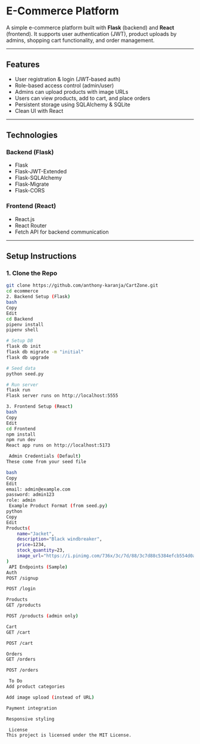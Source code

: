 #  E-Commerce Platform

A simple e-commerce platform built with **Flask** (backend) and **React** (frontend). It supports user authentication (JWT), product uploads by admins, shopping cart functionality, and order management.

---

##  Features

- User registration & login (JWT-based auth)
- Role-based access control (admin/user)
- Admins can upload products with image URLs
- Users can view products, add to cart, and place orders
- Persistent storage using SQLAlchemy & SQLite
- Clean UI with React

---

##  Technologies

### Backend (Flask)
- Flask
- Flask-JWT-Extended
- Flask-SQLAlchemy
- Flask-Migrate
- Flask-CORS

### Frontend (React)
- React.js
- React Router
- Fetch API for backend communication

---

##  Setup Instructions

### 1. Clone the Repo

```bash
git clone https://github.com/anthony-karanja/CartZone.git
cd ecommerce
2. Backend Setup (Flask)
bash
Copy
Edit
cd Backend
pipenv install
pipenv shell

# Setup DB
flask db init
flask db migrate -m "initial"
flask db upgrade

# Seed data
python seed.py

# Run server
flask run
Flask server runs on http://localhost:5555

3. Frontend Setup (React)
bash
Copy
Edit
cd Frontend
npm install
npm run dev
React app runs on http://localhost:5173 

 Admin Credentials (Default)
These come from your seed file

bash
Copy
Edit
email: admin@example.com
password: admin123
role: admin
 Example Product Format (from seed.py)
python
Copy
Edit
Products(
    name="Jacket",
    description="Black windbreaker",
    price=1234,
    stock_quantity=23,
    image_url="https://i.pinimg.com/736x/3c/7d/88/3c7d88c5384efcb554d0a1aacb5d4574.jpg"
)
 API Endpoints (Sample)
Auth
POST /signup

POST /login

Products
GET /products

POST /products (admin only)

Cart
GET /cart

POST /cart

Orders
GET /orders

POST /orders

 To Do
Add product categories

Add image upload (instead of URL)

Payment integration

Responsive styling

 License
This project is licensed under the MIT License.

